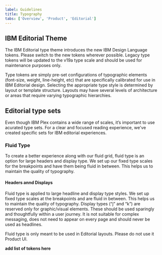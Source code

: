 ```yaml
---
label: Guidelines
title: Typography
tabs: ['Overview', 'Product', 'Editorial']
---
```


## IBM Editorial Theme

The IBM Editorial type theme introduces the new IBM Design Language tokens. Please switch to the new tokens wherever possible. Legacy type tokens will be updated to the v19a type scale and should be used for maintenance purposes only.

Type tokens are simply pre-set configurations of typographic elements (font-size, weight, line-height, etc) that are specifically calibrated for use in IBM Editorial design. Selecting the appropriate type style is determined by layout or template structure. Layouts may have several levels of architecture or areas that require varying typographic hierarchies.

## Editorial type sets

Even though IBM Plex contains a wide range of scales, it’s important to use acurated type sets. For a clear and focused reading experience, we've created specific sets for IBM editorial experiences.

### Fluid Type

To create a better experience along with our fluid grid, fluid type is an option for large headers and display type. We set up our fixed type scales for the breakpoints and have them being fluid in between. This helps us to maintain the quality of typography.

#### Headers annd Displays

Fluid type is applied to large headline and display type styles. We set up fixed type scales at the breakpoints and are fluid in between. This helps us to maintain the quality of typography. Display types (“j” and “k”) are reserved only for graphic/visual elements. These should be used sparingly and thoughtfully within a user journey. It is not suitable for complex messaging, does not need to appear on every page and should never be used as headlines. 

Fluid type is only meant to be used in Editorial layouts. Please do not use it Product UI. 

**add list of tokens here**